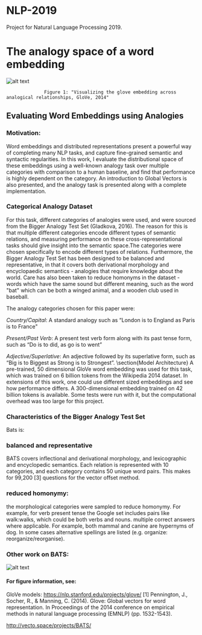 # NLP-2019
Project for Natural Language Processing 2019.

# The analogy space of a word embedding
![alt text](https://nlp.stanford.edu/projects/glove/images/comparative_superlative.jpg "Visualizing the glove embedding across analogical relationships, GloVe, 2014")

                  Figure 1: "Visualizing the glove embedding across analogical relationships, GloVe, 2014"



## Evaluating Word Embeddings using Analogies

### Motivation:
Word embeddings and distributed representations present a powerful way of completing many NLP tasks, and capture fine-grained semantic and syntactic regularities. In this work, I evaluate the distributional space of these embeddings using a well-known analogy task over multiple categories with comparison to a human baseline, and find that performance is highly dependent on the category. An introduction to Global Vectors is also presented, and the analogy task is presented along with a complete implementation.

### Categorical Analogy Dataset
For this task, different categories of analogies were used, and were sourced from the Bigger Analogy Test Set (Gladkova, 2016). The reason for this is that multiple different categories encode different types of semantic relations, and measuring performance on these cross-representational tasks should give insight into the semantic space.The categories were chosen specifically to encode different types of relations. Furthermore, the Bigger Analogy Test Set has been designed to be balanced and representative, in that it covers both derivational morphology and encyclopaedic semantics - analogies that require knowledge about the world. Care has also been taken to reduce homonyms in the dataset - words which have the same sound but different meaning, such as the word "bat" which can be both a winged animal, and a wooden club used in baseball.

The analogy categories chosen for this paper were:

_Country/Capital_: A standard analogy such as “London is to England as Paris is to France"

_Present/Past Verb_: A present test verb form along with its past tense form, such as “Do is to did, as go is to went”

_Adjective/Superlative_: An adjective followed by its superlative form, such as “Big is to Biggest as Strong is to Strongest”.
\section{Model Architecture}
A pre-trained, 50 dimensional GloVe word embedding was used for this task, which was trained on 6 billion tokens from the Wikipedia 2014 dataset. In extensions of this work, one could use different sized embeddings and see how performance differs. A 300-dimensional embedding trained on 42 billion tokens is available. Some tests were run with it, but the computational overhead was too large for this project.

### Characteristics of the Bigger Analogy Test Set
Bats is:

### balanced and representative
BATS covers inflectional and derivational morphology, and lexicographic and encyclopedic semantics. Each relation is represented with 10 categories, and each category contains 50 unique word pairs. This makes for 99,200 [3] questions for the vector offset method.
### reduced homonymy:
the morphological categories were sampled to reduce homonymy. For example, for verb present tense the Google set includes pairs like walk:walks, which could be both verbs and nouns.
multiple correct answers where applicable. For example, both mammal and canine are hypernyms of dog. In some cases alternative spellings are listed (e.g. organize: reorganize/reorganise).

### Other work on BATS: 
![alt text](http://vecto.space/assets/img/bats_stats.png "BATS Performance, Gladkova 2015")

#### For figure information, see:
GloVe models: https://nlp.stanford.edu/projects/glove/
[1] Pennington, J., Socher, R., & Manning, C. (2014). Glove: Global vectors for word representation. In Proceedings of the 2014 conference on empirical methods in natural language processing (EMNLP) (pp. 1532-1543).

http://vecto.space/projects/BATS/



